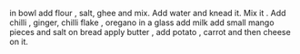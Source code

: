 in bowl add flour , salt, ghee and mix. Add water and knead it. Mix it . Add chilli , ginger, chilli flake , oregano
in a glass add milk add small mango pieces and salt
on bread apply butter , add potato , carrot and then cheese on it.
